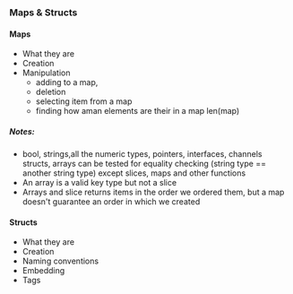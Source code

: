 ### Maps & Structs

#### Maps
- What they are
- Creation
- Manipulation 
    - adding to a map,
    - deletion 
    - selecting item from a map
    - finding how aman elements are their in a map len(map)

##### Notes:
- bool, strings,all the numeric types, pointers, interfaces, channels structs, arrays can be tested for equality checking (string type == another string type) except slices, maps and other functions
- An array is a valid key type but not a slice
- Arrays and slice returns items in the order we ordered them, but a map doesn't guarantee an order in which we created

#### Structs
- What they are
- Creation
- Naming conventions
- Embedding
- Tags